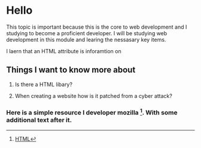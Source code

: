 # Hello

This topic is important because this is the core to web development and I studying to become a proficient developer. I will be studying web development in this module and learing the nessasary key items.

I laern that an HTML attribute is inforamtion on

## Things I want to know more about

1. Is there a HTML libary?

2. When creating a website how is it patched from a cyber attack?

### Here is a simple resource I developer mozilla [^1]. With some additional text after it.

[^1]: [HTML](https://developer.mozilla.org/en-US/docs/Learn/HTML/Introduction_to_HTML/Getting_started)
